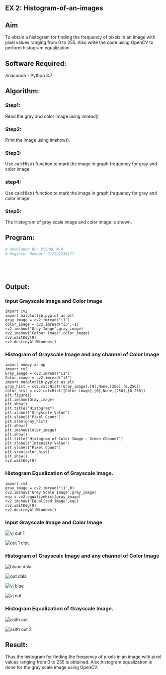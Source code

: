 ## EX 2: Histogram-of-an-images
## Aim
To obtain a histogram for finding the frequency of pixels in an Image with pixel values ranging from 0 to 255. Also write the code using OpenCV to perform histogram equalization.

## Software Required:
Anaconda - Python 3.7

## Algorithm:
### Step1:
Read the gray and color image using imread()

### Step2:
Print the image using imshow().



### Step3:
Use calcHist() function to mark the image in graph frequency for gray and color image.

### step4:
Use calcHist() function to mark the image in graph frequency for gray and color image.

### Step5:
The Histogram of gray scale image and color image is shown.


## Program:
```python
# Developed By: VISHAL M.A
# Register Number: 212222230177






```
## Output:
### Input Grayscale Image and Color Image
```
import cv2
import matplotlib.pyplot as plt
gray_image = cv2.imread("i1")
color_image = cv2.imread("i3",-1)
cv2.imshow("Gray Image",gray_image)
cv2.imshow("Colour Image",color_image)
cv2.waitKey(0)
cv2.destroyAllWindows()
```


### Histogram of Grayscale Image and any channel of Color Image
```
import numpy as np
import cv2
Gray_image = cv2.imread("i1")
Color_image = cv2.imread("i3")
import matplotlib.pyplot as plt
gray_hist = cv2.calcHist([Gray_image],[0],None,[256],[0,256])
color_hist = cv2.calcHist([Color_image],[0],None,[256],[0,256])
plt.figure()
plt.imshow(Gray_image)
plt.show()
plt.title("Histogram")
plt.xlabel("Grayscale Value")
plt.ylabel("Pixel Count")
plt.stem(gray_hist)
plt.show()
plt.imshow(Color_image)
plt.show()
plt.title("Histogram of Color Image - Green Channel")
plt.xlabel("Intensity Value")
plt.ylabel("Pixel Count")
plt.stem(color_hist)
plt.show()
cv2.waitKey(0)
```


### Histogram Equalization of Grayscale Image.
```
import cv2
gray_image = cv2.imread("i1",0)
cv2.imshow('Grey Scale Image',gray_image)
equ = cv2.equalizeHist(gray_image)
cv2.imshow("Equalized Image",equ)
cv2.waitKey(0)
cv2.destroyAllWindows()
```
### Input Grayscale Image and Color Image
![vj out 1](https://github.com/vishal21004/Histogram-of-an-images/assets/119560110/d42252d4-ff3a-4dce-842f-e330802bbd26)


![out 1 dipt](https://github.com/vishal21004/Histogram-of-an-images/assets/119560110/2ac2d6bb-d115-4ed8-b8b1-1259e1cd4073)


### Histogram of Grayscale Image and any channel of Color Image

![bluue dala](https://github.com/vishal21004/Histogram-of-an-images/assets/119560110/68f9be3b-c2e6-4bd4-902b-5c3e122cdc42)

![out dala](https://github.com/vishal21004/Histogram-of-an-images/assets/119560110/28a74ae6-829d-4027-a2ef-664a08ca789f)

![vj blue](https://github.com/vishal21004/Histogram-of-an-images/assets/119560110/90d501f1-3618-4768-b3ba-758d056a9d63)

![vj out](https://github.com/vishal21004/Histogram-of-an-images/assets/119560110/4a744870-0802-45a8-8608-a73f73c2712c)




### Histogram Equalization of Grayscale Image.


![asith out](https://github.com/vishal21004/Histogram-of-an-images/assets/119560110/7446905c-e48e-42d6-bd86-ec2d13428eb0)

![asith out 2](https://github.com/vishal21004/Histogram-of-an-images/assets/119560110/f1295b3b-49ca-4f0a-a973-dde955559155)



## Result: 
Thus the histogram for finding the frequency of pixels in an image with pixel values ranging from 0 to 255 is obtained. Also,histogram equalization is done for the gray scale image using OpenCV.
